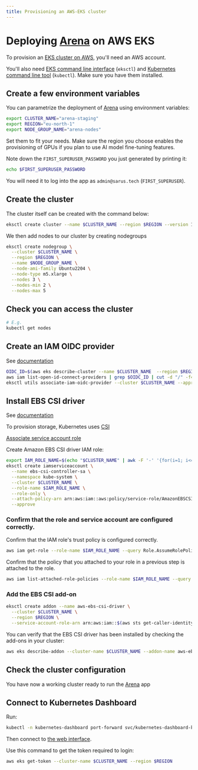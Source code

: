 ```yaml
---
title: Provisioning an AWS-EKS cluster
---
```


# Deploying [Arena](https://github.com/arena-ai/arena) on AWS EKS

To provision an [EKS cluster on AWS](https://docs.aws.amazon.com/eks/latest/userguide/create-cluster.html), you'll need an AWS account.

You'll also need [EKS command line interface](https://eksctl.io/) (`eksctl`) and [Kubernetes command line tool](https://kubernetes.io/docs/reference/kubectl/) (`kubectl`).
Make sure you have them installed.

## Create a few environment variables

You can parametrize the deployment of [Arena](https://github.com/arena-ai/arena) using environment variables:
```sh
export CLUSTER_NAME="arena-staging"
export REGION="eu-north-1"
export NODE_GROUP_NAME="arena-nodes"
```

Set them to fit your needs. Make sure the region you choose enables the provisioning of GPUs if you plan to use AI model fine-tuning features.

Note down the `FIRST_SUPERUSER_PASSWORD` you just generated by printing it:
```sh
echo $FIRST_SUPERUSER_PASSWORD
```

You will need it to log into the app as `admin@sarus.tech` (`FIRST_SUPERUSER`).

## Create the cluster

The cluster itself can be created with the command below:

```sh
eksctl create cluster --name $CLUSTER_NAME --region $REGION --version 1.30 --without-nodegroup
```

We then add nodes to our cluster by creating nodegroups

```sh
eksctl create nodegroup \
  --cluster $CLUSTER_NAME \
  --region $REGION \
  --name $NODE_GROUP_NAME \
  --node-ami-family Ubuntu2204 \
  --node-type m5.xlarge \
  --nodes 3 \
  --nodes-min 2 \
  --nodes-max 5
```

## Check you can access the cluster

```sh
# E.g.
kubectl get nodes
```

## Create an IAM OIDC provider

See [documentation](https://docs.aws.amazon.com/eks/latest/userguide/enable-iam-roles-for-service-accounts.html)

```sh
OIDC_ID=$(aws eks describe-cluster --name $CLUSTER_NAME  --region $REGION --query "cluster.identity.oidc.issuer" --output text | cut -d '/' -f 5)
aws iam list-open-id-connect-providers | grep $OIDC_ID | cut -d "/" -f4
eksctl utils associate-iam-oidc-provider --cluster $CLUSTER_NAME --approve --region $REGION
```

## Install EBS CSI driver

See [documentation](https://docs.aws.amazon.com/eks/latest/userguide/ebs-csi.html)

To provision storage, Kubernetes uses [CSI](https://kubernetes.io/docs/concepts/storage/volumes/#csi)

[Associate service account role](https://docs.aws.amazon.com/eks/latest/userguide/associate-service-account-role.html)

Create Amazon EBS CSI driver IAM role:
```sh
export IAM_ROLE_NAME=$(echo "$CLUSTER_NAME" | awk -F '-' '{for(i=1; i<=NF; i++) $i=toupper(substr($i,1,1)) substr($i,2)} 1' OFS="")EBSCSIDriverRole
eksctl create iamserviceaccount \
  --name ebs-csi-controller-sa \
  --namespace kube-system \
  --cluster $CLUSTER_NAME \
  --role-name $IAM_ROLE_NAME \
  --role-only \
  --attach-policy-arn arn:aws:iam::aws:policy/service-role/AmazonEBSCSIDriverPolicy \
  --approve
```

### Confirm that the role and service account are configured correctly.

Confirm that the IAM role's trust policy is configured correctly.

```sh
aws iam get-role --role-name $IAM_ROLE_NAME --query Role.AssumeRolePolicyDocument
```

Confirm that the policy that you attached to your role in a previous step is attached to the role.

```sh
aws iam list-attached-role-policies --role-name $IAM_ROLE_NAME --query "AttachedPolicies[0].PolicyArn" --output text
```

### Add the EBS CSI add-on

```sh
eksctl create addon --name aws-ebs-csi-driver \
  --cluster $CLUSTER_NAME \
  --region $REGION \
  --service-account-role-arn arn:aws:iam::$(aws sts get-caller-identity --query Account --output text):role/${IAM_ROLE_NAME} --force
```

You can verify that the EBS CSI driver has been installed by checking the add-ons in your cluster:

```sh
aws eks describe-addon --cluster-name $CLUSTER_NAME --addon-name aws-ebs-csi-driver
```

## Check the cluster configuration

You have now a working cluster ready to run the [Arena](https://github.com/arena-ai/arena) app

## Connect to Kubernetes Dashboard

Run:

```sh
kubectl -n kubernetes-dashboard port-forward svc/kubernetes-dashboard-kong-proxy 8443:443
```

Then connect to [the web interface](https://localhost:8443/).

Use this command to get the token required to login:

```sh
aws eks get-token --cluster-name $CLUSTER_NAME --region $REGION
```

